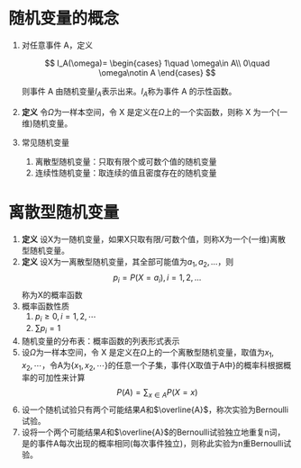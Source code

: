 # 随机变量的概念

1. 对任意事件 A，定义

    $$
    I_A(\omega)=
    \begin{cases}
    1\quad \omega\in A\\
    0\quad \omega\notin A
    \end{cases}
    $$

    则事件 A 由随机变量$I_A$表示出来。$I_A$称为事件 A 的示性函数。

2. **定义** 令$\Omega$为一样本空间，令 X 是定义在$\Omega$上的一个实函数，则称 X 为一个(一维)随机变量。
3. 常见随机变量
   1. 离散型随机变量：只取有限个或可数个值的随机变量
   2. 连续性随机变量：取连续的值且密度存在的随机变量

# 离散型随机变量
1. **定义** 设X为一随机变量，如果X只取有限/可数个值，则称X为一个(一维)离散型随机变量。
2. **定义** 设X为一离散型随机变量，其全部可能值为${a_1,a_2,\dots}$，则
$$
p_i=P(X=a_i),i=1,2,\dots
$$
称为X的概率函数
3. 概率函数性质
    1. $p_i\geq 0,i=1,2,\cdots$
    2. $\sum p_i=1$
4. 随机变量的分布表：概率函数的列表形式表示
5. 设$\Omega$为一样本空间，令 X 是定义在$\Omega$上的一个离散型随机变量，取值为$x_1,x_2,\cdots$，令A为$\{x_1,x_2,\cdots\}$的任意一个子集，事件{X取值于A中}的概率科根据概率的可加性来计算
$$
P(A)=\sum_{x\in A}P(X=x)
$$
6. 设一个随机试验只有两个可能结果$A$和$\overline{A}$，称次实验为Bernoulli试验。
7. 设将一个两个可能结果$A$和$\overline{A}$的Bernoulli试验独立地重复n词，是的事件A每次出现的概率相同(每次事件独立)，则称此实验为n重Bernoulli试验。






